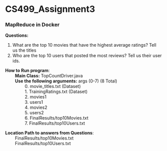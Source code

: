 # CS499_Assignment3

<h3>MapReduce in Docker</h3>

<b>Questions:</b> <br>
1. What are the top 10 movies that have the highest average ratings? Tell us the titles <br>
2. Who are the top 10 users that posted the most reviews? Tell us their user ids. <br>

<b>How to Run program</b>:<br>
&nbsp;&nbsp;&nbsp;&nbsp;&nbsp;&nbsp;&nbsp;&nbsp;<b>Main Class:</b> TopCountDriver.java<br>
&nbsp;&nbsp;&nbsp;&nbsp;&nbsp;&nbsp;&nbsp;&nbsp;<b>Use the following arguments:</b> args (0-7) (8 Total)<br>
&nbsp;&nbsp;&nbsp;&nbsp;&nbsp;&nbsp;&nbsp;&nbsp;&nbsp;&nbsp;&nbsp;&nbsp;&nbsp;&nbsp;&nbsp;&nbsp;0. movie_titles.txt (Dataset)<br>
&nbsp;&nbsp;&nbsp;&nbsp;&nbsp;&nbsp;&nbsp;&nbsp;&nbsp;&nbsp;&nbsp;&nbsp;&nbsp;&nbsp;&nbsp;&nbsp;1. TrainingRatings.txt (Dataset)<br>
&nbsp;&nbsp;&nbsp;&nbsp;&nbsp;&nbsp;&nbsp;&nbsp;&nbsp;&nbsp;&nbsp;&nbsp;&nbsp;&nbsp;&nbsp;&nbsp;2. movies1 <br>
&nbsp;&nbsp;&nbsp;&nbsp;&nbsp;&nbsp;&nbsp;&nbsp;&nbsp;&nbsp;&nbsp;&nbsp;&nbsp;&nbsp;&nbsp;&nbsp;3. users1 <br>
&nbsp;&nbsp;&nbsp;&nbsp;&nbsp;&nbsp;&nbsp;&nbsp;&nbsp;&nbsp;&nbsp;&nbsp;&nbsp;&nbsp;&nbsp;&nbsp;4. movies2 <br>
&nbsp;&nbsp;&nbsp;&nbsp;&nbsp;&nbsp;&nbsp;&nbsp;&nbsp;&nbsp;&nbsp;&nbsp;&nbsp;&nbsp;&nbsp;&nbsp;5. users2 <br>
&nbsp;&nbsp;&nbsp;&nbsp;&nbsp;&nbsp;&nbsp;&nbsp;&nbsp;&nbsp;&nbsp;&nbsp;&nbsp;&nbsp;&nbsp;&nbsp;6. FinalResults/top10Movies.txt <br>
&nbsp;&nbsp;&nbsp;&nbsp;&nbsp;&nbsp;&nbsp;&nbsp;&nbsp;&nbsp;&nbsp;&nbsp;&nbsp;&nbsp;&nbsp;&nbsp;7. FinalResults/top10Users.txt <br>

<b>Location Path to answers from Questions</b>:<br>
&nbsp;&nbsp;&nbsp;&nbsp;&nbsp;&nbsp;&nbsp;&nbsp;FinalResults/top10Movies.txt<br>
&nbsp;&nbsp;&nbsp;&nbsp;&nbsp;&nbsp;&nbsp;&nbsp;FinalResults/top10Users.txt
